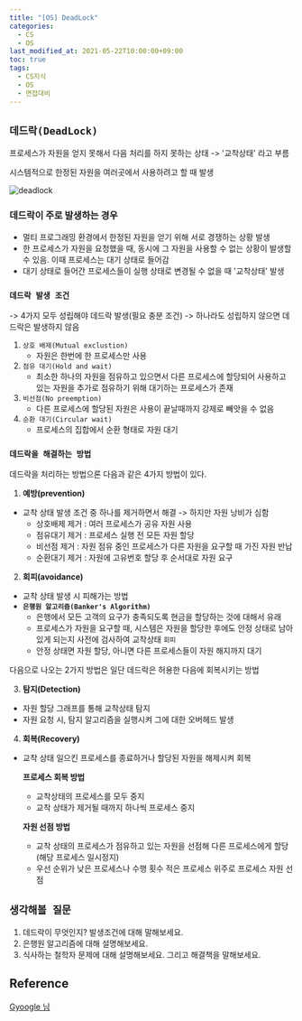 ```yaml
---
title: "[OS] DeadLock"
categories: 
  - CS
  - OS
last_modified_at: 2021-05-22T10:00:00+09:00
toc: true
tags: 
  - CS지식
  - OS
  - 면접대비
---
```


## **`데드락(DeadLock)`**

프로세스가 자원을 얻지 못해서 다음 처리를 하지 못하는 상태 -> '교착상태' 라고 부름

시스템적으로 한정된 자원을 여러곳에서 사용하려고 할 때 발생 

![deadlock](https://user-images.githubusercontent.com/37646197/119214394-870bf000-bb01-11eb-8ea6-10f0c7182ed4.png)



### **데드락이 주로 발생하는 경우**   
- 멀티 프로그래밍 환경에서 한정된 자원을 얻기 위해 서로 경쟁하는 상황 발생
- 한 프로세스가 자원을 요청했을 때, 동시에 그 자원을 사용할 수 없는 상황이 발생할 수 있음. 이때 프로세스는 대기 상태로 들어감
- 대기 상태로 들어간 프로세스들이 실행 상태로 변경될 수 없을 때 '교착상태' 발생

### **`데드락 발생 조건`**
-> 4가지 모두 성립해야 데드락 발생(필요 충분 조건) -> 하나라도 성립하지 않으면 데드락은 발생하지 않음 

1. `상호 배제(Mutual exclustion)`
    - 자원은 한번에 한 프로세스만 사용
2. `점유 대기(Hold and wait)`
    - 최소한 하나의 자원을 점유하고 있으면서 다른 프로세스에 할당되어 사용하고 있는 자원을 추가로 점유하기 위해 대기하는 프로세스가 존재
3. `비선점(No preemption)`
    - 다른 프로세스에 할당된 자원은 사용이 끝날때까지 강제로 빼앗을 수 없음 
4. `순환 대기(Circular wait)`
    - 프로세스의 집합에서 순환 형태로 자원 대기 


### **`데드락을 해결하는 방법`**

데드락을 처리하는 방법으론 다음과 같은 4가지 방법이 있다. 

1. **예방(prevention)**
- 교착 상태 발생 조건 중 하나를 제거하면서 해결 -> 하지만 자원 낭비가 심함
    - 상호배제 제거 : 여러 프로세스가 공유 자원 사용
    - 점유대기 제거 : 프로세스 실행 전 모든 자원 할당 
    - 비선점 제거 : 자원 점유 중인 프로세스가 다른 자원을 요구할 때 가진 자원 반납
    - 순환대기 제거 : 자원에 고유번호 할당 후 순서대로 자원 요구 

2. **회피(avoidance)**
- 교착 상태 발생 시 피해가는 방법
- **`은행원 알고리즘(Banker's Algorithm)`**
    - 은행에서 모든 고객의 요구가 충족되도록 현금을 할당하는 것에 대해서 유래
    - 프로세스가 자원을 요구할 때, 시스템은 자원을 할당한 후에도 안정 상태로 남아있게 되는지 사전에 검사하여 교착상태 `회피`
    - 안정 상태면 자원 할당, 아니면 다른 프로세스들이 자원 해지까지 대기

다음으로 나오는 2가지 방법은 일단 데드락은 허용한 다음에 회복시키는 방법

3. **탐지(Detection)**
- 자원 할당 그래프를 통해 교착상태 탐지
- 자원 요청 시, 탐지 알고리즘을 실행시켜 그에 대한 오버헤드 발생

4. **회복(Recovery)**
- 교착 상태 일으킨 프로세스를 종료하거나 할당된 자원을 해제시켜 회복

    **프로세스 회복 방법**
    - 교착상태의 프로세스를 모두 중지
    - 교착 상태가 제거될 때까지 하나씩 프로세스 중지

    **자원 선점 방법**
    - 교착 상태의 프로세스가 점유하고 있는 자원을 선점해 다른 프로세스에게 할당(해당 프로세스 일시정지)
    - 우선 순위가 낮은 프로세스나 수행 횟수 적은 프로세스 위주로 프로세스 자원 선점


## **`생각해볼 질문`**

1. 데드락이 무엇인지? 발생조건에 대해 말해보세요. 
2. 은행원 알고리즘에 대해 설명해보세요. 
3. 식사하는 철학자 문제에 대해 설명해보세요. 그리고 해결책을 말해보세요. 


## Reference 
[Gyoogle 님](https://gyoogle.dev/blog/computer-science/operating-system/DeadLock.html)

